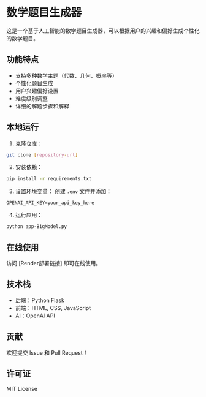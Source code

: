 # 数学题目生成器

这是一个基于人工智能的数学题目生成器，可以根据用户的兴趣和偏好生成个性化的数学题目。

## 功能特点

- 支持多种数学主题（代数、几何、概率等）
- 个性化题目生成
- 用户兴趣偏好设置
- 难度级别调整
- 详细的解题步骤和解释

## 本地运行

1. 克隆仓库：
```bash
git clone [repository-url]
```

2. 安装依赖：
```bash
pip install -r requirements.txt
```

3. 设置环境变量：
创建 `.env` 文件并添加：
```
OPENAI_API_KEY=your_api_key_here
```

4. 运行应用：
```bash
python app-BigModel.py
```

## 在线使用

访问 [Render部署链接] 即可在线使用。

## 技术栈

- 后端：Python Flask
- 前端：HTML, CSS, JavaScript
- AI：OpenAI API

## 贡献

欢迎提交 Issue 和 Pull Request！

## 许可证

MIT License
